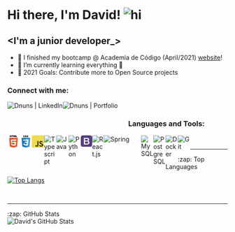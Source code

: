 # Hi there, I'm David! <img alt="hi" width="35px" src="https://c.tenor.com/yWSRmymbuBkAAAAC/waving-hi.gif" />

## <I'm a junior developer_>

- 🔭 I finished my bootcamp @ Academia de Código (April/2021) [website]!
- 🌱 I’m currently learning everything 🤣
- 🥅 2021 Goals: Contribute more to Open Source projects

### Connect with me:

[<img align="left" alt="Dnuns | LinkedIn" src="https://img.shields.io/badge/LinkedIn-0077B5?style=for-the-badge&logo=linkedin&logoColor=white" target="_blank"/>][linkedin]

[<img align="left" alt="Dnuns | Portfolio" width="150px" height="40px" src="https://img.shields.io/badge/Portfolio-Down-red" target="_blank"/>][portfolio]

<br/>

### Languages and Tools:

<img align="left" alt="HTML5" width="28px" src="https://raw.githubusercontent.com/github/explore/80688e429a7d4ef2fca1e82350fe8e3517d3494d/topics/html/html.png" />

<img align="left" alt="CSS3" width="28px" src="https://raw.githubusercontent.com/github/explore/80688e429a7d4ef2fca1e82350fe8e3517d3494d/topics/css/css.png" />

<img align="left" alt="JavaScript" width="28px" src="https://raw.githubusercontent.com/github/explore/80688e429a7d4ef2fca1e82350fe8e3517d3494d/topics/javascript/javascript.png" />

<img align="left" alt="Typescript" width="28px" src="https://cdn-icons-png.flaticon.com/512/919/919832.png" />

<img  align="left" alt="Java" width="28px" src="https://cdn-icons-png.flaticon.com/512/226/226777.png"/>

<img align="left" alt="Python" width="28px" src="https://pics.freeicons.io/uploads/icons/png/12785093741551942290-512.png" />

<img align="left" alt="Bootstrap" width="26px" src="https://raw.githubusercontent.com/github/explore/80688e429a7d4ef2fca1e82350fe8e3517d3494d/topics/bootstrap/bootstrap.png" />

<img align="left" alt="React.js" width="26px" src="https://cdn-icons-png.flaticon.com/512/919/919851.png" />

<img align="left" alt="Spring" width="86px" src="https://spring.io/images/spring-logo-9146a4d3298760c2e7e49595184e1975.svg" />

<img align="left" alt="MySQL" width="28px" src="https://pics.freeicons.io/uploads/icons/png/4943187881553750385-512.png" />

<img align="left" alt="PostgreSQL" width="28px" src="https://www.vectorlogo.zone/logos/postgresql/postgresql-icon.svg" />

<img align="left" alt="Docker" width="28px" src="https://cdn-icons-png.flaticon.com/512/919/919853.png" />

<img align="left" alt="Git" width="28px" src="https://pics.freeicons.io/uploads/icons/png/9374299221540553610-512.png" />

<br/>

----
<summary>:zap: Top Languages</summary>

[![Top Langs](https://github-readme-stats.vercel.app/api/top-langs/?username=Dnuns&layout=compact&langs_count=10)](https://github.com/Dnuns/github-readme-stats)

<br>

----
<summary>:zap: GitHub Stats</summary>

<img align="left" alt="David's GitHub Stats" src="https://github-readme-stats.vercel.app/api?username=Dnuns" />


[website]: https://www.codeforall.cv
[linkedin]: https://linkedin.com/in/davsnuns
[portfolio]: https://dnuns.github.io/portfolio
